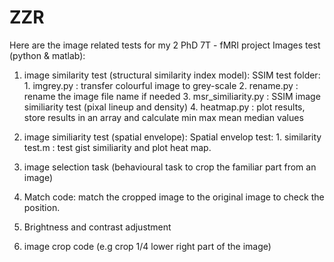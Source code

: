 # ZZR
Here are the image related tests for my 2 PhD 7T - fMRI project 
Images test (python & matlab):
1. image similarity test (structural similarity index model):
   SSIM test folder: 1. imgrey.py : transfer colourful image to grey-scale
                      2. rename.py : rename the image file name if needed
                       3. msr_similiarity.py : SSIM image similiarity test (pixal lineup and density)
                         4. heatmap.py : plot results, store results in an array and calculate min max mean median values
2. image similiarity test (spatial envelope):
   Spatial envelop test: 1. similarity test.m : test gist similiarity and plot heat map.
    
3. image selection task (behavioural task to crop the familiar part from an image)
4. Match code: match the cropped image to the original image to check the position.
5. Brightness and contrast adjustment 
6. image crop code (e.g crop 1/4 lower right part of the image)
